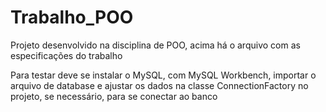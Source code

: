 # Trabalho_POO

Projeto desenvolvido na disciplina de POO, acima há o arquivo com as especificações do trabalho

Para testar deve se instalar o MySQL, com MySQL Workbench, importar o arquivo de database e ajustar os dados na classe ConnectionFactory no projeto, se necessário, para se conectar ao banco
